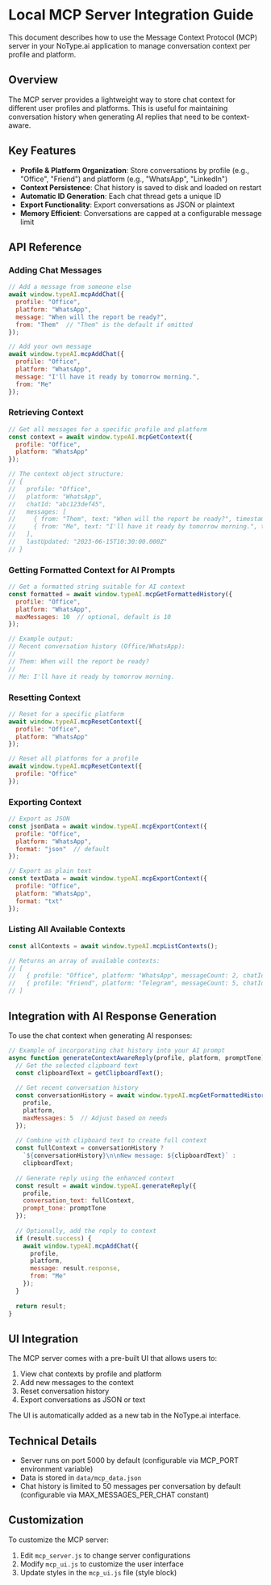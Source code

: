 # Local MCP Server Integration Guide

This document describes how to use the Message Context Protocol (MCP) server in your NoType.ai application to manage conversation context per profile and platform.

## Overview

The MCP server provides a lightweight way to store chat context for different user profiles and platforms. This is useful for maintaining conversation history when generating AI replies that need to be context-aware.

## Key Features

- **Profile & Platform Organization**: Store conversations by profile (e.g., "Office", "Friend") and platform (e.g., "WhatsApp", "LinkedIn")
- **Context Persistence**: Chat history is saved to disk and loaded on restart
- **Automatic ID Generation**: Each chat thread gets a unique ID
- **Export Functionality**: Export conversations as JSON or plaintext
- **Memory Efficient**: Conversations are capped at a configurable message limit

## API Reference

### Adding Chat Messages

```javascript
// Add a message from someone else
await window.typeAI.mcpAddChat({
  profile: "Office",
  platform: "WhatsApp",
  message: "When will the report be ready?",
  from: "Them"  // "Them" is the default if omitted
});

// Add your own message
await window.typeAI.mcpAddChat({
  profile: "Office",
  platform: "WhatsApp",
  message: "I'll have it ready by tomorrow morning.",
  from: "Me"
});
```

### Retrieving Context

```javascript
// Get all messages for a specific profile and platform
const context = await window.typeAI.mcpGetContext({
  profile: "Office",
  platform: "WhatsApp"
});

// The context object structure:
// {
//   profile: "Office",
//   platform: "WhatsApp",
//   chatId: "abc123def45",
//   messages: [
//     { from: "Them", text: "When will the report be ready?", timestamp: "..." },
//     { from: "Me", text: "I'll have it ready by tomorrow morning.", timestamp: "..." }
//   ],
//   lastUpdated: "2023-06-15T10:30:00.000Z"
// }
```

### Getting Formatted Context for AI Prompts

```javascript
// Get a formatted string suitable for AI context
const formatted = await window.typeAI.mcpGetFormattedHistory({
  profile: "Office",
  platform: "WhatsApp",
  maxMessages: 10  // optional, default is 10
});

// Example output:
// Recent conversation history (Office/WhatsApp):
// 
// Them: When will the report be ready?
// 
// Me: I'll have it ready by tomorrow morning.
```

### Resetting Context

```javascript
// Reset for a specific platform
await window.typeAI.mcpResetContext({
  profile: "Office",
  platform: "WhatsApp"
});

// Reset all platforms for a profile
await window.typeAI.mcpResetContext({
  profile: "Office"
});
```

### Exporting Context

```javascript
// Export as JSON
const jsonData = await window.typeAI.mcpExportContext({
  profile: "Office",
  platform: "WhatsApp",
  format: "json"  // default
});

// Export as plain text
const textData = await window.typeAI.mcpExportContext({
  profile: "Office",
  platform: "WhatsApp",
  format: "txt"
});
```

### Listing All Available Contexts

```javascript
const allContexts = await window.typeAI.mcpListContexts();

// Returns an array of available contexts:
// [
//   { profile: "Office", platform: "WhatsApp", messageCount: 2, chatId: "abc123def45", lastUpdated: "..." },
//   { profile: "Friend", platform: "Telegram", messageCount: 5, chatId: "xyz789uvw12", lastUpdated: "..." }
// ]
```

## Integration with AI Response Generation

To use the chat context when generating AI responses:

```javascript
// Example of incorporating chat history into your AI prompt
async function generateContextAwareReply(profile, platform, promptTone) {
  // Get the selected clipboard text
  const clipboardText = getClipboardText();
  
  // Get recent conversation history 
  const conversationHistory = await window.typeAI.mcpGetFormattedHistory({
    profile,
    platform,
    maxMessages: 5  // Adjust based on needs
  });
  
  // Combine with clipboard text to create full context
  const fullContext = conversationHistory ? 
    `${conversationHistory}\n\nNew message: ${clipboardText}` : 
    clipboardText;
  
  // Generate reply using the enhanced context
  const result = await window.typeAI.generateReply({
    profile,
    conversation_text: fullContext,
    prompt_tone: promptTone
  });
  
  // Optionally, add the reply to context
  if (result.success) {
    await window.typeAI.mcpAddChat({
      profile,
      platform, 
      message: result.response,
      from: "Me"
    });
  }
  
  return result;
}
```

## UI Integration

The MCP server comes with a pre-built UI that allows users to:

1. View chat contexts by profile and platform
2. Add new messages to the context
3. Reset conversation history
4. Export conversations as JSON or text

The UI is automatically added as a new tab in the NoType.ai interface.

## Technical Details

- Server runs on port 5000 by default (configurable via MCP_PORT environment variable)
- Data is stored in `data/mcp_data.json`
- Chat history is limited to 50 messages per conversation by default (configurable via MAX_MESSAGES_PER_CHAT constant)

## Customization

To customize the MCP server:

1. Edit `mcp_server.js` to change server configurations
2. Modify `mcp_ui.js` to customize the user interface
3. Update styles in the `mcp_ui.js` file (style block) 